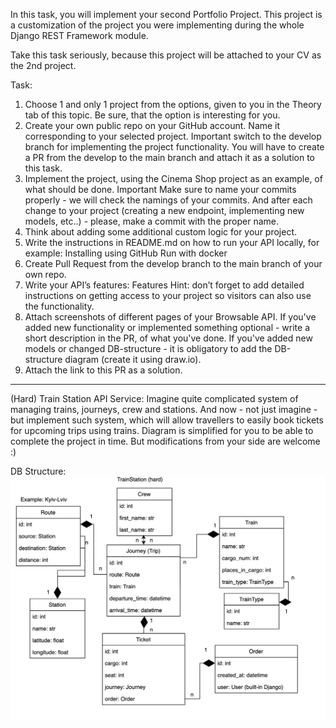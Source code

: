 In this task, you will implement your second Portfolio Project. This project is a customization of the project you were implementing during the whole Django REST Framework module.

Take this task seriously, because this project will be attached to your CV as the 2nd project.

Task:
1. Choose 1 and only 1 project from the options, given to you in the Theory tab of this topic. Be sure, that the option is interesting for you.
2. Create your own public repo on your GitHub account. Name it corresponding to your selected project. Important switch to the develop branch for implementing the project functionality. You will have to create a PR from the develop to the main branch and attach it as a solution to this task.
3. Implement the project, using the Cinema Shop project as an example, of what should be done. Important Make sure to name your commits properly - we will check the namings of your commits. And after each change to your project (creating a new endpoint, implementing new models, etc..) - please, make a commit with the proper name.
4. Think about adding some additional custom logic for your project.
5. Write the instructions in README.md on how to run your API locally, for example: Installing using GitHub Run with docker
6. Create Pull Request from the develop branch to the main branch of your own repo.
7. Write your API’s features: Features Hint: don’t forget to add detailed instructions on getting access to your project so visitors can also use the functionality.
8. Attach screenshots of different pages of your Browsable API. If you've added new functionality or implemented something optional - write a short description in the PR, of what you've done. If you've added new models or changed DB-structure - it is obligatory to add the DB-structure diagram (create it using draw.io).
9. Attach the link to this PR as a solution.

---

(Hard) Train Station API Service:
Imagine quite complicated system of managing trains, journeys, crew and stations. And now - not just imagine - but implement such system, which will allow travellers to easily book tickets for upcoming trips using trains. Diagram is simplified for you to be able to complete the project in time. But modifications from your side are welcome :)

DB Structure:
![img.png](structure.png)